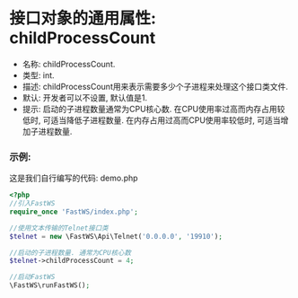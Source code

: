 # 接口对象的通用属性: childProcessCount

- 名称: childProcessCount.
- 类型: int.
- 描述: childProcessCount用来表示需要多少个子进程来处理这个接口类文件.
- 默认: 开发者可以不设置, 默认值是1.
- 提示: 启动的子进程数量通常为CPU核心数. 在CPU使用率过高而内存占用较低时, 可适当降低子进程数量. 在内存占用过高而CPU使用率较低时, 可适当增加子进程数量.

### 示例: 
这是我们自行编写的代码: demo.php 
```php
<?php
//引入FastWS
require_once 'FastWS/index.php';

//使用文本传输的Telnet接口类
$telnet = new \FastWS\Api\Telnet('0.0.0.0', '19910');

//启动的子进程数量. 通常为CPU核心数
$telnet->childProcessCount = 4;

//启动FastWS
\FastWS\runFastWS();
```